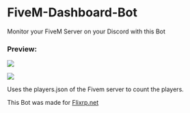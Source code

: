 # FiveM-Dashboard-Bot
Monitor your FiveM Server on your Discord with this Bot

### Preview:

![](https://i.imgur.com/iGaMvXm.png)

![](https://i.imgur.com/RRhiyPc.png)

Uses the players.json of the Fivem server to count the players.

This Bot was made for [Flixrp.net](https://www.flixrp.net/)
